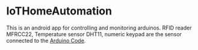 # IoTHomeAutomation

This is an android app for controlling and monitoring arduinos. RFID reader MFRCC22, Temperature sensor DHT11, numeric keypad are the sensor connected to the <a href="https://github.com/projectiothome/smartiot">Arduino Code</a>.



